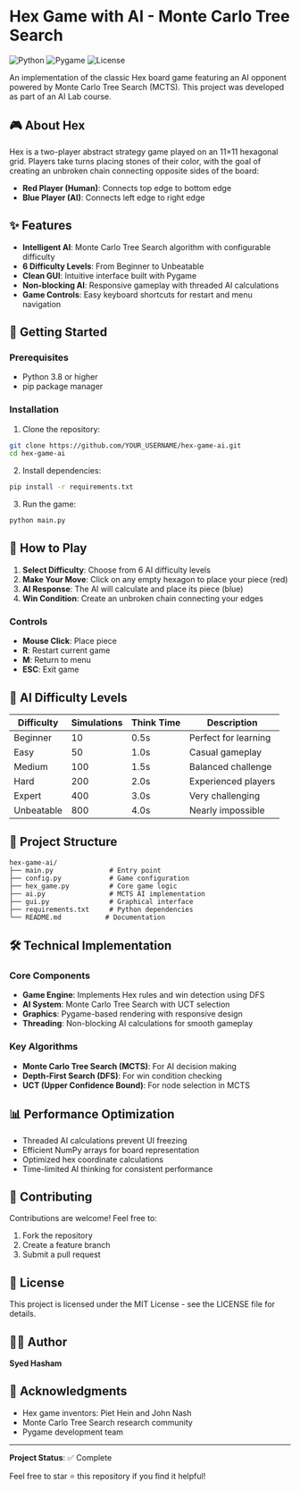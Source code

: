 # Hex Game with AI - Monte Carlo Tree Search

![Python](https://img.shields.io/badge/python-v3.8+-blue.svg)
![Pygame](https://img.shields.io/badge/pygame-2.5.2-green.svg)
![License](https://img.shields.io/badge/license-MIT-blue.svg)

An implementation of the classic Hex board game featuring an AI opponent powered by Monte Carlo Tree Search (MCTS). This project was developed as part of an AI Lab course.

## 🎮 About Hex

Hex is a two-player abstract strategy game played on an 11×11 hexagonal grid. Players take turns placing stones of their color, with the goal of creating an unbroken chain connecting opposite sides of the board:
- **Red Player (Human)**: Connects top edge to bottom edge
- **Blue Player (AI)**: Connects left edge to right edge

## ✨ Features

- **Intelligent AI**: Monte Carlo Tree Search algorithm with configurable difficulty
- **6 Difficulty Levels**: From Beginner to Unbeatable
- **Clean GUI**: Intuitive interface built with Pygame
- **Non-blocking AI**: Responsive gameplay with threaded AI calculations
- **Game Controls**: Easy keyboard shortcuts for restart and menu navigation

## 🚀 Getting Started

### Prerequisites
- Python 3.8 or higher
- pip package manager

### Installation

1. Clone the repository:
```bash
git clone https://github.com/YOUR_USERNAME/hex-game-ai.git
cd hex-game-ai
```

2. Install dependencies:
```bash
pip install -r requirements.txt
```

3. Run the game:
```bash
python main.py
```

## 🎯 How to Play

1. **Select Difficulty**: Choose from 6 AI difficulty levels
2. **Make Your Move**: Click on any empty hexagon to place your piece (red)
3. **AI Response**: The AI will calculate and place its piece (blue)
4. **Win Condition**: Create an unbroken chain connecting your edges

### Controls
- **Mouse Click**: Place piece
- **R**: Restart current game
- **M**: Return to menu
- **ESC**: Exit game

## 🧠 AI Difficulty Levels

| Difficulty | Simulations | Think Time | Description |
|------------|-------------|------------|-------------|
| Beginner   | 10         | 0.5s       | Perfect for learning |
| Easy       | 50         | 1.0s       | Casual gameplay |
| Medium     | 100        | 1.5s       | Balanced challenge |
| Hard       | 200        | 2.0s       | Experienced players |
| Expert     | 400        | 3.0s       | Very challenging |
| Unbeatable | 800        | 4.0s       | Nearly impossible |

## 📁 Project Structure

```
hex-game-ai/
├── main.py              # Entry point
├── config.py            # Game configuration
├── hex_game.py          # Core game logic
├── ai.py                # MCTS AI implementation
├── gui.py               # Graphical interface
├── requirements.txt     # Python dependencies
└── README.md           # Documentation
```

## 🛠️ Technical Implementation

### Core Components
- **Game Engine**: Implements Hex rules and win detection using DFS
- **AI System**: Monte Carlo Tree Search with UCT selection
- **Graphics**: Pygame-based rendering with responsive design
- **Threading**: Non-blocking AI calculations for smooth gameplay

### Key Algorithms
- **Monte Carlo Tree Search (MCTS)**: For AI decision making
- **Depth-First Search (DFS)**: For win condition checking
- **UCT (Upper Confidence Bound)**: For node selection in MCTS

## 📊 Performance Optimization

- Threaded AI calculations prevent UI freezing
- Efficient NumPy arrays for board representation
- Optimized hex coordinate calculations
- Time-limited AI thinking for consistent performance

## 🤝 Contributing

Contributions are welcome! Feel free to:
1. Fork the repository
2. Create a feature branch
3. Submit a pull request

## 📝 License

This project is licensed under the MIT License - see the LICENSE file for details.

## 👨‍💻 Author

**Syed Hasham**

## 🙏 Acknowledgments

- Hex game inventors: Piet Hein and John Nash
- Monte Carlo Tree Search research community
- Pygame development team

---

**Project Status**: ✅ Complete

Feel free to star ⭐ this repository if you find it helpful!
